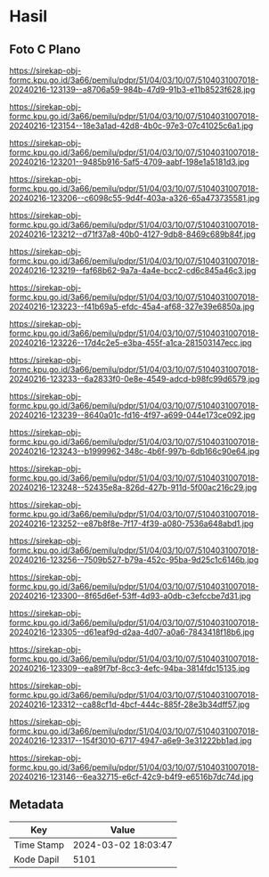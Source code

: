 # Hasil

## Foto C Plano

https://sirekap-obj-formc.kpu.go.id/3a66/pemilu/pdpr/51/04/03/10/07/5104031007018-20240216-123139--a8706a59-984b-47d9-91b3-e11b8523f628.jpg

https://sirekap-obj-formc.kpu.go.id/3a66/pemilu/pdpr/51/04/03/10/07/5104031007018-20240216-123154--18e3a1ad-42d8-4b0c-97e3-07c41025c6a1.jpg

https://sirekap-obj-formc.kpu.go.id/3a66/pemilu/pdpr/51/04/03/10/07/5104031007018-20240216-123201--9485b916-5af5-4709-aabf-198e1a5181d3.jpg

https://sirekap-obj-formc.kpu.go.id/3a66/pemilu/pdpr/51/04/03/10/07/5104031007018-20240216-123206--c6098c55-9d4f-403a-a326-65a473735581.jpg

https://sirekap-obj-formc.kpu.go.id/3a66/pemilu/pdpr/51/04/03/10/07/5104031007018-20240216-123212--d71f37a8-40b0-4127-9db8-8469c689b84f.jpg

https://sirekap-obj-formc.kpu.go.id/3a66/pemilu/pdpr/51/04/03/10/07/5104031007018-20240216-123219--faf68b62-9a7a-4a4e-bcc2-cd6c845a46c3.jpg

https://sirekap-obj-formc.kpu.go.id/3a66/pemilu/pdpr/51/04/03/10/07/5104031007018-20240216-123223--f41b69a5-efdc-45a4-af68-327e39e6850a.jpg

https://sirekap-obj-formc.kpu.go.id/3a66/pemilu/pdpr/51/04/03/10/07/5104031007018-20240216-123226--17d4c2e5-e3ba-455f-a1ca-281503147ecc.jpg

https://sirekap-obj-formc.kpu.go.id/3a66/pemilu/pdpr/51/04/03/10/07/5104031007018-20240216-123233--6a2833f0-0e8e-4549-adcd-b98fc99d6579.jpg

https://sirekap-obj-formc.kpu.go.id/3a66/pemilu/pdpr/51/04/03/10/07/5104031007018-20240216-123239--8640a01c-fd16-4f97-a699-044e173ce092.jpg

https://sirekap-obj-formc.kpu.go.id/3a66/pemilu/pdpr/51/04/03/10/07/5104031007018-20240216-123243--b1999962-348c-4b6f-997b-6db166c90e64.jpg

https://sirekap-obj-formc.kpu.go.id/3a66/pemilu/pdpr/51/04/03/10/07/5104031007018-20240216-123248--52435e8a-826d-427b-911d-5f00ac216c29.jpg

https://sirekap-obj-formc.kpu.go.id/3a66/pemilu/pdpr/51/04/03/10/07/5104031007018-20240216-123252--e87b8f8e-7f17-4f39-a080-7536a648abd1.jpg

https://sirekap-obj-formc.kpu.go.id/3a66/pemilu/pdpr/51/04/03/10/07/5104031007018-20240216-123256--7509b527-b79a-452c-95ba-9d25c1c6146b.jpg

https://sirekap-obj-formc.kpu.go.id/3a66/pemilu/pdpr/51/04/03/10/07/5104031007018-20240216-123300--8f65d6ef-53ff-4d93-a0db-c3efccbe7d31.jpg

https://sirekap-obj-formc.kpu.go.id/3a66/pemilu/pdpr/51/04/03/10/07/5104031007018-20240216-123305--d61eaf9d-d2aa-4d07-a0a6-7843418f18b6.jpg

https://sirekap-obj-formc.kpu.go.id/3a66/pemilu/pdpr/51/04/03/10/07/5104031007018-20240216-123309--ea89f7bf-8cc3-4efc-94ba-3814fdc15135.jpg

https://sirekap-obj-formc.kpu.go.id/3a66/pemilu/pdpr/51/04/03/10/07/5104031007018-20240216-123312--ca88cf1d-4bcf-444c-885f-28e3b34dff57.jpg

https://sirekap-obj-formc.kpu.go.id/3a66/pemilu/pdpr/51/04/03/10/07/5104031007018-20240216-123317--154f3010-6717-4947-a6e9-3e31222bb1ad.jpg

https://sirekap-obj-formc.kpu.go.id/3a66/pemilu/pdpr/51/04/03/10/07/5104031007018-20240216-123146--6ea32715-e6cf-42c9-b4f9-e6516b7dc74d.jpg


## Metadata

| Key        | Value               |
| ---------- | ------------------- |
| Time Stamp | 2024-03-02 18:03:47 |
| Kode Dapil | 5101                |



